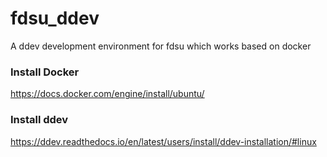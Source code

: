 # fdsu_ddev
A ddev development environment for fdsu which works based on docker

### Install Docker
https://docs.docker.com/engine/install/ubuntu/

### Install ddev
https://ddev.readthedocs.io/en/latest/users/install/ddev-installation/#linux
